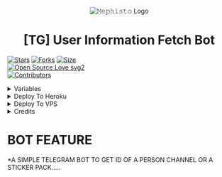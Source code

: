 <p align="center">
  <img src="https://i.ibb.co/p3Ycvh5/photo-2021-04-23-17-46-14-removebg-preview.png" alt="𝙼𝚎𝚙𝚑𝚒𝚜𝚝𝚘 Logo">
</p>
<h1 align="center">
  <b>[TG] User Information Fetch Bot</b>
</h1>

[![Stars](https://img.shields.io/github/stars/Judson-web/ID-Bot?style=flat-square&color=yellow)](https://github.com/Judson-web/ID-Bot/stargazers)
[![Forks](https://img.shields.io/github/forks/Judson-web/ID-Bot?style=flat-square&color=orange)](https://github.com/Judson-web/ID-Bot/fork)
[![Size](https://img.shields.io/github/repo-size/Judson-web/ID-Bot?style=flat-square&color=green)](https://github.com/Judson-web/ID-Bot/)   
[![Open Source Love svg2](https://badges.frapsoft.com/os/v2/open-source.svg?v=103)](https://github.com/Judson-web/ID-Bot)   
[![Contributors](https://img.shields.io/github/contributors/Judson-web/ID-Bot?style=flat-square&color=green)](https://github.com/Judson-web/ID-Bot/graphs/contributors)

<details><summary>Variables</summary>
<p>
<pre>
                                                                                                            
### Required Variables
* `API_HASH`: Get this value from [telegram.org](https://my.telegram.org/apps)
* `API_ID`: Get this value from [telegram.org](https://my.telegram.org/apps)
* `BOT_TOKEN`: Create a bot using [@BotFather](https://telegram.dog/BotFather), and get the Telegram API token.
* `BOT_USERNAME`: Your Bot UserName Without @ (EX: TGIdsSTMBot)
* `UPDATE_CHANNEL`: Channel User Name Without @ (EX: storytimeoGG)

</pre>
</p>
</details>

<details><summary>Deploy To Heroku</summary>
<p>
<br>
<a href="https://heroku.com/deploy?template=https://github.com/Judson-web/ID-Bot/tree/main">
  <img src="https://www.herokucdn.com/deploy/button.svg" alt="Deploy">
</a>
</p>
</details>

<details><summary>Deploy To VPS</summary>
<p>
<pre>
Running https://github.com/Judson-web/ID-Bot/tree/blob/main
cd Judson-web/ID-Bot-ReMaster
pip3 install -r requirements.txt
# Change The Vars Of bot/__init__.py File Accordingly
python3 -m motech.py
</pre>
</p>
</details>

<details><summary>Credits</summary>
<p>
<pre>
                                                                                                            

Join Our [Telegram Group](https://www.telegram.dog/Mo_Tech_Group) For Support/Assistance And Our [Channel](https://www.telegram.dog/Mo_Tech_YT) For Updates.   
   
**Report Bugs**, Give Feature Requests There..
   
Do **Fork** And **Star** The Repository If You Liked It.

Deploy Eror Fixed By [Me](https://github.com/Judson-web)

</pre>
</p>
</details>

# BOT FEATURE

*A SIMPLE TELEGRAM BOT TO GET ID OF A PERSON CHANNEL OR A STICKER PACK..... 
